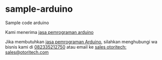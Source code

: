# sample-arduino
Sample code arduino


Kami menerima [jasa pemrograman arduino](https://otoritech.com/jasa-pemrograman-arduino/)

Jika membutuhkan [jasa pemrograman Arduino](https://s.id/mSjrK), silahkan menghubungi wa bisnis kami di [082335212750](https://wa.me/6282335212750) atau email ke [sales otoritech: sales@otoritech.com](mailto:sales@otoritech.com)

